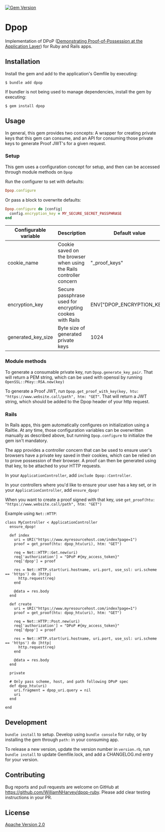 [![Gem Version](https://badge.fury.io/rb/dpop.svg)](https://badge.fury.io/rb/dpop)

# Dpop

Implementation of DPoP ([Demonstrating Proof-of-Possession at the Application Layer](https://datatracker.ietf.org/doc/html/draft-ietf-oauth-dpop)) for Ruby and Rails apps.

## Installation

Install the gem and add to the application's Gemfile by executing:

    $ bundle add dpop

If bundler is not being used to manage dependencies, install the gem by executing:

    $ gem install dpop

## Usage

In general, this gem provides two concepts: A wrapper for creating private keys that this gem can consume, and an API for consuming those private keys to generate Proof JWT's for a given request.

### Setup

This gem uses a configuration concept for setup, and then can be accessed through module methods on `Dpop`

Run the configurer to set with defaults:
```ruby
Dpop.configure
```

Or pass a block to overwrite defaults:
```ruby
Dpop.configure do |config|
  config.encryption_key = MY_SECURE_SECRET_PASSPHRASE
end
```

|Configurable variable|Description|Default value|
|---|---|---|
|cookie_name|Cookie saved on the browser when using the Rails controller concern|"_proof_keys"|
|encryption_key|Secure passphrase used for encrypting cookes with Rails|ENV["DPOP_ENCRYPTION_KEY"]|
|generated_key_size|Byte size of generated private keys|1024|


### Module methods

To generate a consumable private key, run `Dpop.generate_key_pair`. That will return a PEM string, which can be used with openssl by running `OpenSSL::PKey::RSA.new(key)`

To generate a Proof JWT, run `Dpop.get_proof_with_key(key, htu: "https://www.website.call/path", htm: "GET"`. That will return a JWT string, which should be added to the Dpop header of your http request.

### Rails

In Rails apps, this gem automatically configures on initialization using a Railtie. At any time, those configuration variables can be overwritten manually as described above, but running `Dpop.configure` to initialize the gem isn't mandatory.

The app provides a controller concern that can be used to ensure user's browsers have a private key saved in their cookies, which can be relied on to prove possession of their browser. A proof can then be generated using that key, to be attached to your HTTP requests.

In your `ApplicationController`, add `include Dpop::Controller`.

In your controllers where you'd like to ensure your user has a key set, or in your `ApplicationController`, add `ensure_dpop!`

When you want to create a proof signed with that key, use `get_proof(htu: "https://www.website.call/path", htm: "GET")`

Example using `Net::HTTP`:
```
class MyController < ApplicationController
  ensure_dpop!

  def index
    uri = URI("https://www.myresourcehost.com/index?page=1")
    proof = get_proof(htu: dpop_htu(uri), htm: "GET")

    req = Net::HTTP::Get.new(uri)
    req['authorization'] = "DPoP #{my_access_token}"
    req['dpop'] = proof

    res = Net::HTTP.start(uri.hostname, uri.port, use_ssl: uri.scheme == 'https') do |http|
      http.request(req)
    end

    @data = res.body
  end

  def create
    uri = URI("https://www.myresourcehost.com/index?page=1")
    proof = get_proof(htu: dpop_htu(uri), htm: "GET")

    req = Net::HTTP::Post.new(uri)
    req['authorization'] = "DPoP #{my_access_token}"
    req['dpop'] = proof

    res = Net::HTTP.start(uri.hostname, uri.port, use_ssl: uri.scheme == 'https') do |http|
      http.request(req)
    end

    @data = res.body
  end

  private

  # Only pass scheme, host, and path following DPoP spec
  def dpop_htu(uri)
    uri.fragment = dpop_uri.query = nil
    uri
  end

end
```

## Development

`bundle install` to setup. Develop using `bundle console` for ruby, or by installing the gem through `path:` in your consuming app.

To release a new version, update the version number in `version.rb`, run `bundle install` to update Gemfile.lock, and add a CHANGELOG.md entry for your version.

## Contributing

Bug reports and pull requests are welcome on GitHub at https://github.com/WilliamNHarvey/dpop-ruby. Please add clear testing instructions in your PR.

## License

[Apache Version 2.0](https://www.apache.org/licenses/LICENSE-2.0)
